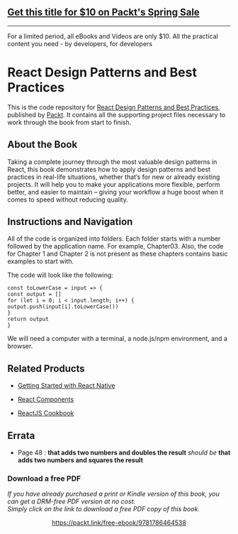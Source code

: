 ## [Get this title for $10 on Packt's Spring Sale](https://www.packt.com/B11439?utm_source=github&utm_medium=packt-github-repo&utm_campaign=spring_10_dollar_2022)
-----
For a limited period, all eBooks and Videos are only $10. All the practical content you need \- by developers, for developers

# React Design Patterns and Best Practices
This is the code repository for [React Design Patterns and Best Practices](https://www.packtpub.com/web-development/react-design-patterns-and-best-practices?utm_source=github&utm_medium=repository&utm_campaign=9781786464538), published by [Packt](https://www.packtpub.com/?utm_source=github). It contains all the supporting project files necessary to work through the book from start to finish.
## About the Book
Taking a complete journey through the most valuable design patterns in React, this book demonstrates how to apply design patterns and best practices in real-life situations, whether that’s for new or already existing projects. It will help you to make your applications more flexible, perform better, and easier to maintain – giving your workflow a huge boost when it comes to speed without reducing quality.
## Instructions and Navigation
All of the code is organized into folders. Each folder starts with a number followed by the application name. For example, Chapter03.
Also, the code for Chapter 1 and Chapter 2 is not present as these chapters contains basic examples to start with.


The code will look like the following:
```
const toLowerCase = input => {
const output = []
for (let i = 0; i < input.length; i++) {
output.push(input[i].toLowerCase())
}
return output
}
```

We will need a computer with a terminal, a node.js/npm environment, and a browser.

## Related Products
* [Getting Started with React Native](https://www.packtpub.com/application-development/getting-started-react-native?utm_source=github&utm_medium=repository&utm_campaign=9781785885181)

* [React Components](https://www.packtpub.com/web-development/react-components?utm_source=github&utm_medium=repository&utm_campaign=9781785889288)

* [ReactJS Cookbook](https://www.packtpub.com/web-development/reactjs-cookbook?utm_source=github&utm_medium=repository&utm_campaign=9781783980727)

## Errata 
 * Page 48 :  **that adds two numbers and doubles the result** _should be_ **that adds two numbers and squares the result**
### Download a free PDF

 <i>If you have already purchased a print or Kindle version of this book, you can get a DRM-free PDF version at no cost.<br>Simply click on the link to download a free PDF copy of this book.</i>
<p align="center"> <a href="https://packt.link/free-ebook/9781786464538">https://packt.link/free-ebook/9781786464538 </a> </p>